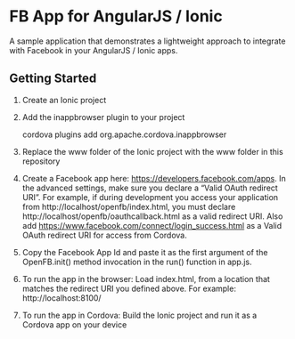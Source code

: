 # FB App for AngularJS / Ionic #

A sample application that demonstrates a lightweight approach to integrate with Facebook in your AngularJS / Ionic apps.


## Getting Started ##

1. Create an Ionic project

2. Add the inappbrowser plugin to your project

   cordova plugins add org.apache.cordova.inappbrowser

3. Replace the www folder of the Ionic project with the www folder in this repository

4. Create a Facebook app here: https://developers.facebook.com/apps. In the advanced settings, make sure you declare a “Valid OAuth redirect URI”. For example, if during development you access your application from http://localhost/openfb/index.html, you must declare http://localhost/openfb/oauthcallback.html as a valid redirect URI. Also add https://www.facebook.com/connect/login_success.html as a Valid OAuth redirect URI for access from Cordova.

5. Copy the Facebook App Id and paste it as the first argument of the OpenFB.init() method invocation in the run() function in app.js.

6. To run the app in the browser: Load index.html, from a location that matches the redirect URI you defined above. For example: http://localhost:8100/

7. To run the app in Cordova: Build the Ionic project and run it as a Cordova app on your device
